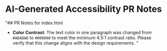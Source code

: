 # AI-Generated Accessibility PR Notes

"## PR Notes for index.html
- **Color Contrast**: The text color in one paragraph was changed from `#ADADAD` to `#000000` to meet the minimum 4.5:1 contrast ratio. Please verify that this change aligns with the design requirements.
"